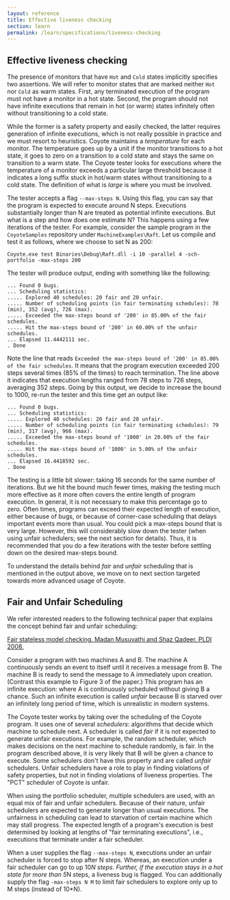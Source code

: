 ```yaml
---
layout: reference
title: Effective liveness checking
section: learn
permalink: /learn/specifications/liveness-checking
---
```


## Effective liveness checking

The presence of monitors that have `Hot` and `Cold` states implicitly specifies two assertions. We will refer to monitor states that are marked neither `Hot` nor `Cold` as warm states. First, any terminated execution of the program must not have a monitor in a hot state. Second, the program should not have infinite executions that remain in hot (or warm) states infinitely often without transitioning to a cold state.

While the former is a safety property and easily checked, the latter requires generation of infinite executions, which is not really possible in practice and we must resort to heuristics. Coyote maintains a _temperature_ for each monitor. The temperature goes up by a unit if the monitor transitions to a hot state, it goes to zero on a transition to a cold state and stays the same on transition to a warm state. The Coyote tester looks for executions where the temperature of a monitor exceeds a particular large threshold because it indicates a long suffix stuck in hot/warm states without transitioning to a cold state. The definition of what is _large_ is where you must be involved.

The tester accepts a flag `--max-steps N`. Using this flag, you can say that the program is expected to execute around N steps. Executions substantially longer than N are treated as potential infinite executions. But what is a step and how does one estimate N? This happens using a few iterations of the tester. For example, consider the sample program in the `CoyoteSamples` repository under `MachineExamples\Raft`. Let us compile and test it as follows, where we choose to set N as 200:
```
Coyote.exe test Binaries\Debug\Raft.dll -i 10 -parallel 4 -sch-portfolio -max-steps 200
```

The tester will produce output, ending with something like the following:
```
... Found 0 bugs.
... Scheduling statistics:
..... Explored 40 schedules: 20 fair and 20 unfair.
..... Number of scheduling points (in fair terminating schedules): 78 (min), 352 (avg), 726 (max).
..... Exceeded the max-steps bound of '200' in 85.00% of the fair schedules.
..... Hit the max-steps bound of '200' in 60.00% of the unfair schedules.
... Elapsed 11.4442111 sec.
. Done
```

Note the line that reads `Exceeded the max-steps bound of '200' in 85.00% of the fair schedules`. It means that the program execution exceeded 200 steps several times (85% of the times) to reach termination. The line above it indicates that execution lengths ranged from 78 steps to 726 steps, averaging 352 steps. Going by this output, we decide to  increase the bound to 1000, re-run the tester and this time get an output like:
```
... Found 0 bugs.
... Scheduling statistics:
..... Explored 40 schedules: 20 fair and 20 unfair.
..... Number of scheduling points (in fair terminating schedules): 79 (min), 317 (avg), 966 (max).
..... Exceeded the max-steps bound of '1000' in 20.00% of the fair schedules.
..... Hit the max-steps bound of '1000' in 5.00% of the unfair schedules.
... Elapsed 16.4418592 sec.
. Done
```

The testing is a little bit slower: taking 16 seconds for the same number of iterations. But we hit the bound much fewer times, making the testing much more effective as it more often covers the entire length of program execution. In general, it is not necessary to make this percentage go to zero. Often times, programs can exceed their expected length of execution, either because of bugs, or because of corner-case scheduling that delays important events more than usual. You could pick a max-steps bound that is very large. However, this will considerably slow down the tester (when using unfair schedulers; see the next section for details). Thus, it is recommended that you do a few iterations with the tester before settling down on the desired max-steps bound.

To understand the details behind _fair_ and _unfair_ scheduling that is mentioned in the output above, we move on to next section targeted towards more advanced usage of Coyote.

## Fair and Unfair Scheduling

We refer interested readers to the following technical paper that explains the concept behind fair and unfair scheduling:

[Fair stateless model checking. Madan Musuvathi and Shaz Qadeer. PLDI 2008.](https://www.microsoft.com/en-us/research/publication/fair-stateless-model-checking/)

Consider a program with two machines A and B. The machine A continuously sends an event to itself until it receives a message from B. The machine B is ready to send the message to A immediately upon creation. (Contrast this example to Figure 3 of the paper.) This program has an infinite execution: where A is continuously scheduled without giving B a chance. Such an infinite execution is called _unfair_ because B is starved over an infinitely long period of time, which is unrealistic in modern systems.

The Coyote tester works by taking over the scheduling of the Coyote program. It uses one of several _schedulers_: algorithms that decide which machine to schedule next. A scheduler is called _fair_ if it is not expected to generate unfair executions. For example, the random scheduler, which makes decisions on the next machine to schedule randomly, is fair. In the program described above, it is very likely that B will be given a chance to execute. Some schedulers don't have this property and are called _unfair_ schedulers. Unfair schedulers have a role to play in finding violations of safety properties, but not in finding violations of liveness properties. The "PCT" scheduler of Coyote is unfair.

When using the portfolio scheduler, multiple schedulers are used, with an equal mix of fair and unfair schedulers. Because of their nature, unfair schedulers are expected to generate longer than usual executions. The unfairness in scheduling can lead to starvation of certain machine which may stall progress. The expected length of a program's execution is best determined by looking at lengths of "fair terminating executions", i.e., executions that terminate under a fair scheduler.

When a user supplies the flag `--max-steps N`, executions under an unfair scheduler is forced to stop after N steps. Whereas, an execution under a fair scheduler can go to up 10*N steps. Further, if the execution stays in a hot state for more than 5*N steps, a liveness bug is flagged. You can additionally supply the flag `-max-steps N M` to limit fair schedulers to explore only up to M steps (instead of 10*N).
